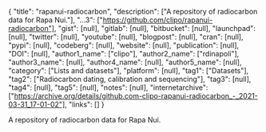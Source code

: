 {
  "title": "rapanui-radiocarbon",
  "description": ["A repository of radiocarbon data for Rapa Nui."],
  "...3": ["https://github.com/clipo/rapanui-radiocarbon"],
  "gist": [null],
  "gitlab": [null],
  "bitbucket": [null],
  "launchpad": [null],
  "twitter": [null],
  "youtube": [null],
  "blogpost": [null],
  "cran": [null],
  "pypi": [null],
  "codeberg": [null],
  "website": [null],
  "publication": [null],
  "DOI": [null],
  "author1_name": ["clipo"],
  "author2_name": ["rdinapoli"],
  "author3_name": [null],
  "author4_name": [null],
  "author5_name": [null],
  "category": ["Lists and datasets"],
  "platform": [null],
  "tag1": ["Datasets"],
  "tag2": ["Radiocarbon dating, calibration and sequencing"],
  "tag3": [null],
  "tag4": [null],
  "tag5": [null],
  "notes": [null],
  "internetarchive": ["https://archive.org/details/github.com-clipo-rapanui-radiocarbon_-_2021-03-31_17-01-02"],
  "links": []
}

<!-- Generated by csv2md.R – do not edit by hand -->

A repository of radiocarbon data for Rapa Nui.